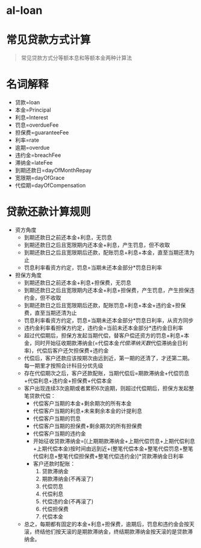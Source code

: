 # al-loan

# 常见贷款方式计算
> 常见贷款方式分等额本息和等额本金两种计算法

# 名词解释
- 贷款=loan
- 本金=Principal
- 利息=Interest
- 罚息=overdueFee
- 担保费=guaranteeFee
- 利率=rate
- 逾期=overdue
- 违约金=breachFee
- 滞纳金=lateFee
- 到期还款日=dayOfMonthRepay
- 宽限期=dayOfGrace
- 代偿期=dayOfCompensation

# 贷款还款计算规则
- 资方角度
    - 到期还款日之前还本金+利息，无罚息
    - 到期还款日之后且宽限期内还本金+利息，产生罚息，但不收取
    - 到期还款日之后且宽限期后还款，配账罚息+利息+本金，直至当期还清为止
    - 罚息利率看资方约定，罚息=当期未还本金部分*罚息日利率
- 担保方角度
    - 到期还款日之前还本金+利息+担保费，无罚息
    - 到期还款日之后且宽限期内还本金+利息+担保费，产生罚息，产生担保违约金，但不收取
    - 到期还款日之后且宽限期后还款，配账罚息+利息+本金+违约金+担保费，直至当期还清为止
    - 罚息利率看资方约定，罚息=当期未还本金部分*罚息日利率，从资方同步
    - 违约金利率看担保方约定，违约金=当前未还本金部分*违约金日利率
    - 超过代偿期后，担保方发起当期代偿，替客户偿还资方的罚息+利息+本金，同时开始征收期款滞纳金(=代偿本金*代偿滞纳天数*代偿滞纳金日利率)，代偿后客户还欠担保费+违约金
    - 代偿后，客户还款应该按期次由远到近，第一期的还清了，才还第二期。每一期里才按照会计科目分优先级
    - 存在代偿期次之后，客户还款配账，当期代偿后=期款滞纳金+代偿罚息+代偿利息+违约金+担保费+代偿本金
    - 客户出现连续3次逾期或者累积6次逾期，则超过代偿期后，担保方发起整笔贷款代偿：
        - 代偿客户当期的本金+剩余期次的所有本金
        - 代偿客户当期的利息+未来剩余本金的计提利息
        - 代偿客户当期的罚息
        - 代偿客户当期的担保费+剩余期次的所有担保费
        - 代偿客户当期的违约金
        - 开始征收贷款滞纳金=[(上期期款滞纳金+上期代偿罚息+上期代偿利息+上期代偿本金)按时间由远到近+(整笔代偿本金+整笔代偿罚息+整笔代偿利息+整笔代偿担保费+整笔代偿违约金)]*贷款滞纳金日利率
        - 客户还款时配账：
            1. 贷款滞纳金
            2. 期款滞纳金(不再滚了)
            3. 代偿罚息
            4. 代偿利息
            5. 代偿违约金(不再滚了)
            6. 代偿担保费
            7. 代偿本金
    - 总之，每期都有固定的本金+利息+担保费，逾期后，罚息和违约金会按天滚，终结他们按天滚的是期款滞纳金，终结期款滞纳金按天滚的是贷款滞纳金。